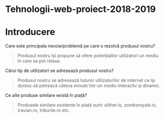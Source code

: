 # Tehnologii-web-proiect-2018-2019

# Introducere  
Care este principala nevoie/problemă pe care o rezolvă produsul vostru?

>Produsul nostru își propune să ofere potențialilor utilizatori un mediu în care se pot relaxa.

Cărui tip de utilizatori se adresează produsul vostru?

>Produsul nostru se adresează tuturor utilizatorilor de internet ce își doresc să petreacă câteva minute într-un mediu interactiv și dinamic.

Ce alte produse similare există în piață?

>Produsele similare existente în piață sunt: slither.io, zombsroyale.io, travian.ro, triburile.ro etc.

